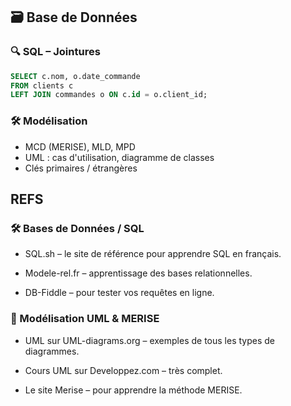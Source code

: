 ## 🗃️ Base de Données

### 🔍 SQL – Jointures
```sql
SELECT c.nom, o.date_commande
FROM clients c
LEFT JOIN commandes o ON c.id = o.client_id;
```

### 🛠️ Modélisation
- MCD (MERISE), MLD, MPD
- UML : cas d'utilisation, diagramme de classes
- Clés primaires / étrangères

## REFS

### 🛠️ Bases de Données / SQL

- SQL.sh – le site de référence pour apprendre SQL en français.

- Modele-rel.fr – apprentissage des bases relationnelles.

- DB-Fiddle – pour tester vos requêtes en ligne.

### 📘 Modélisation UML & MERISE

- UML sur UML-diagrams.org – exemples de tous les types de diagrammes.

- Cours UML sur Developpez.com – très complet.

- Le site Merise – pour apprendre la méthode MERISE.
